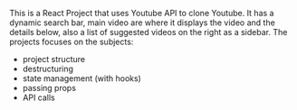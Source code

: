 This is a React Project that uses Youtube API to clone Youtube. It has a dynamic search bar, main video are where it displays the video and the details below, also a list of suggested videos on the right as a sidebar. The projects focuses on the subjects:

- project structure
- destructuring
- state management (with hooks)
- passing props
- API calls
